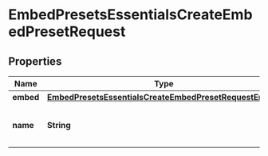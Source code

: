 

# EmbedPresetsEssentialsCreateEmbedPresetRequest


## Properties

| Name | Type | Description | Notes |
|------------ | ------------- | ------------- | -------------|
|**embed** | [**EmbedPresetsEssentialsCreateEmbedPresetRequestEmbed**](EmbedPresetsEssentialsCreateEmbedPresetRequestEmbed.md) |  |  [optional] |
|**name** | **String** | The name of the embed preset. |  [optional] |



